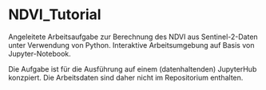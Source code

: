 # NDVI_Tutorial

Angeleitete Arbeitsaufgabe zur Berechnung des NDVI aus Sentinel-2-Daten unter Verwendung von Python.
Interaktive Arbeitsumgebung auf Basis von Jupyter-Notebook.

Die Aufgabe ist für die Ausführung auf einem (datenhaltenden) JupyterHub konzpiert. Die Arbeitsdaten sind daher nicht im Repositorium enthalten.

